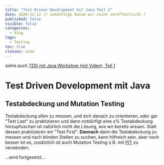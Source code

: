 ```yaml
---
title: "Test Driven Development mit Java Teil 2"
date: 2020-12-12 // zukünftige Datum wir nicht veröffentlicht !
published: false
visible: false
categories:
  - blog
tags:
  - Testing
toc: true
classes: wide
---
```

siehe auch [TDD mit Java Workshop (mit Video), Teil 1](2020-09-10-TDD-Tutorial.md)

# Test Driven Development mit Java
## Testabdeckung und Mutation Testing
Testabdeckung allen zu messen, und sich danach zu orientieren, oder gar "Test Last" zu praktizieren und dann notdürfigt eine x% Testabdeckung hinzupfuschen ist natürlich nicht die Lösung, wie wir bereits wissen. Statt dessen praktizieren wir "Test First". **Dannach** dann die Testabdeckung zu messen und nach blinden Stellen zu suchen, kann hilfreich sein, aber noch besser ist es, zusätzlich ist auch Mutation Testing z.B. mit [PIT](https://pitest.org/) zu verwenden.

...wird fortgesetzt...